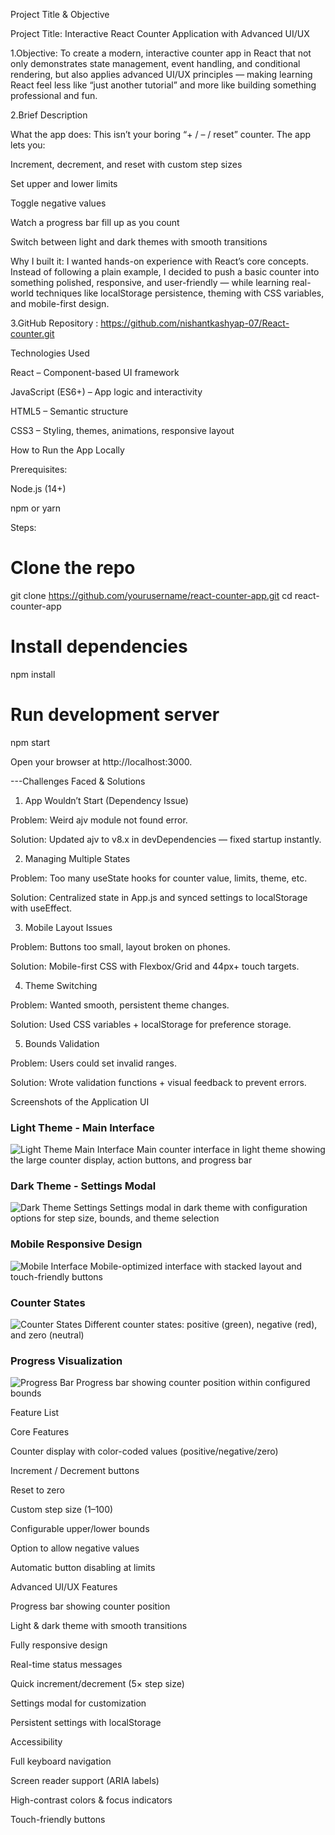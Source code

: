 Project Title & Objective

Project Title: Interactive React Counter Application with Advanced UI/UX

1.Objective:
To create a modern, interactive counter app in React that not only demonstrates state management, event handling, and conditional rendering, but also applies advanced UI/UX principles — making learning React feel less like “just another tutorial” and more like building something professional and fun.

2.Brief Description

What the app does:
This isn’t your boring “+ / – / reset” counter. The app lets you:

Increment, decrement, and reset with custom step sizes

Set upper and lower limits

Toggle negative values

Watch a progress bar fill up as you count

Switch between light and dark themes with smooth transitions

Why I built it:
I wanted hands-on experience with React’s core concepts. Instead of following a plain example, I decided to push a basic counter into something polished, responsive, and user-friendly — while learning real-world techniques like localStorage persistence, theming with CSS variables, and mobile-first design.

3.GitHub Repository : https://github.com/nishantkashyap-07/React-counter.git

Technologies Used

React – Component-based UI framework

JavaScript (ES6+) – App logic and interactivity

HTML5 – Semantic structure

CSS3 – Styling, themes, animations, responsive layout

How to Run the App Locally

Prerequisites:

Node.js (14+)

npm or yarn

Steps:

# Clone the repo
git clone https://github.com/yourusername/react-counter-app.git
cd react-counter-app

# Install dependencies
npm install

# Run development server
npm start


Open your browser at http://localhost:3000.

---Challenges Faced & Solutions
1. App Wouldn’t Start (Dependency Issue)

Problem: Weird ajv module not found error.

Solution: Updated ajv to v8.x in devDependencies — fixed startup instantly.

2. Managing Multiple States

Problem: Too many useState hooks for counter value, limits, theme, etc.

Solution: Centralized state in App.js and synced settings to localStorage with useEffect.

3. Mobile Layout Issues

Problem: Buttons too small, layout broken on phones.

Solution: Mobile-first CSS with Flexbox/Grid and 44px+ touch targets.

4. Theme Switching

Problem: Wanted smooth, persistent theme changes.

Solution: Used CSS variables + localStorage for preference storage.

5. Bounds Validation

Problem: Users could set invalid ranges.

Solution: Wrote validation functions + visual feedback to prevent errors.

Screenshots of the Application UI

### Light Theme - Main Interface
![Light Theme Main Interface](public/img1.png)
Main counter interface in light theme showing the large counter display, action buttons, and progress bar

### Dark Theme - Settings Modal
![Dark Theme Settings](public/img2.png)
Settings modal in dark theme with configuration options for step size, bounds, and theme selection

### Mobile Responsive Design
![Mobile Interface](public/img3.png)
Mobile-optimized interface with stacked layout and touch-friendly buttons

### Counter States
![Counter States](public/img4.png)
Different counter states: positive (green), negative (red), and zero (neutral)

### Progress Visualization
![Progress Bar](public/img1.png)
Progress bar showing counter position within configured bounds


Feature List

Core Features

Counter display with color-coded values (positive/negative/zero)

Increment / Decrement buttons

Reset to zero

Custom step size (1–100)

Configurable upper/lower bounds

Option to allow negative values

Automatic button disabling at limits

Advanced UI/UX Features

Progress bar showing counter position

Light & dark theme with smooth transitions

Fully responsive design

Real-time status messages

Quick increment/decrement (5× step size)

Settings modal for customization

Persistent settings with localStorage

Accessibility

Full keyboard navigation

Screen reader support (ARIA labels)

High-contrast colors & focus indicators

Touch-friendly buttons